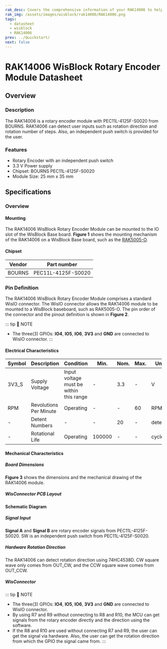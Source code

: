 ```yaml
---
rak_desc: Covers the comprehensive information of your RAK14006 to help you use it. This information includes technical specifications, characteristics, and requirements, and it also discusses the device components.
rak_img: /assets/images/wisblock/rak14006/RAK14006.png
tags:
  - datasheet
  - wisblock
  - RAK14006
prev: ../Quickstart/
next: false
---
```


# RAK14006 WisBlock Rotary Encoder Module Datasheet

## Overview

### Description

The RAK14006 is a rotary encoder module with PEC11L-4125F-S0020 from BOURNS. RAK14006 can detect user inputs such as rotation direction and rotation number of steps. Also, an independent push switch is provided for the user.


### Features

- Rotary Encoder with an independent push switch
- 3.3&nbsp;V Power supply
- Chipset: BOURNS PEC11L-4125F-S0020
- Module Size: 25&nbsp;mm x 35&nbsp;mm

## Specifications

### Overview

#### Mounting

The RAK14006 WisBlock Rotary Encoder Module can be mounted to the IO slot of the WisBlock Base board. **Figure 1** shows the mounting mechanism of the RAK14006 on a WisBlock Base board, such as the [RAK5005-O](https://store.rakwireless.com/products/rak5005-o-base-board).

<rk-img
  src="/assets/images/wisblock/rak14006/datasheet/mounting.png"
  width="60%"
  caption="RAK14006 WisBlock Rotary Encoder Module Mounting"
/>

#### Chipset

| Vendor  | Part number        |
| ------- | ------------------ |
| BOURNS  | PEC11L-4125F-S0020 |

### Pin Definition

The RAK14006 WisBlock Rotary Encoder Module comprises a standard WisIO connector. The WisIO connector allows the RAK14006 module to be mounted to a WisBlock baseboard, such as RAK5005-O. The pin order of the connector and the pinout definition is shown in **Figure 2**.

::: tip 📝 NOTE
- The three(3) GPIOs: **IO4**, **IO5**, **IO6**, **3V3** and **GND** are connected to WisIO connector.
:::

 <rk-img
  src="/assets/images/wisblock/rak14006/datasheet/RAK14006_Pinouts.svg"
  width="80%"
  caption="RAK14006 WisBlock Rotary Encoder Module Pinout"
/>


#### Electrical Characteristics

| Symbol | Description                | Condition                                            | Min. | Nom.         | Max. | Unit |
| ------ | -------------------------- | ---------------------------------------------------- | ---- | --------------- | ---- | ---- |
| 3V3_S | Supply Voltage             | Input voltage must be within this range                 | -    | 3.3       | - | V    |
| RPM    | Revolutions Per Minute | Operating                            | -      | -    | 60   | RPM     |
| -      | Detent  Numbers        | -                                    | -      | 20   | -    | detents |
| -      | Rotational Life        | Operating                            | 100000 | -    | -    | cycles  |

#### Mechanical Characteristics

##### Board Dimensions

**Figure 3** shows the dimensions and the mechanical drawing of the RAK14006 module.

 <rk-img
  src="/assets/images/wisblock/rak14006/datasheet/mechanical-drawing.png"
  width="60%"
  caption="RAK14006 WisBlock Rotary Encoder Dimensions"
/>


##### WisConnector PCB Layout

<rk-img
  src="/assets/images/wisblock/rak14006/datasheet/pcb-layout.png"
  width="100%"
  caption="WisConnector PCB Footprint and Recommendations"
/>


#### Schematic Diagram

##### Signal Input

**Signal A** and **Signal B** are rotary encoder signals from PEC11L-4125F-S0020. SW is an independent push switch from PEC11L-4125F-S0020.

<rk-img
  src="/assets/images/wisblock/rak14006/datasheet/signal-input.png"
  width="60%"
  caption="RAK14006 Signal Input"
/>


##### Hardware Rotation Direction

The RAK14006 can detect rotation direction using 74HC4538D. CW square wave only comes from OUT_CW, and the CCW square wave comes from OUT_CCW.

<rk-img
  src="/assets/images/wisblock/rak14006/datasheet/rotation-direction.png"
  width="60%"
  caption="Hardware Direction Rotation"
/>

##### WisConnector

<rk-img
  src="/assets/images/wisblock/rak14006/datasheet/pinout.png"
  width="40%"
  caption="RAK14006 Module WisConnector"
/>

::: tip 📝 NOTE
- The three(3) GPIOs: **IO4**, **IO5**, **IO6**, **3V3** and **GND** are connected to WisIO connector.
- By using R7 and R9 without connecting to R8 and R10, the MCU can get signals from the rotary encoder directly and the direction using the software.
- If the R8 and R10 are used without connecting R7 and R9, the user can get the signal via hardware. Also, the user can get the rotation direction from which the GPIO the signal came from.
:::
​


